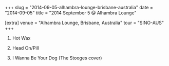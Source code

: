 +++
slug = "2014-09-05-alhambra-lounge-brisbane-australia"
date = "2014-09-05"
title = "2014 September 5 @ Alhambra Lounge"

[extra]
venue = "Alhambra Lounge, Brisbane, Australia"
tour = "SINO-AUS"
+++


 1. Hot Wax

 2. Head On/Pill

 3. I Wanna Be Your Dog
    (The Stooges cover)


